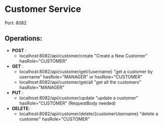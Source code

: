 # Customer Service

Port: 8082

## Operations:

 - __POST__ :
    + localhost:8082/api/customer/create "Create a New Customer" hasRole="CUSTOMER"
 - __GET__ :
    + localhost:8082/api/customer/get/{username} "get a customer by username" hasRole="MANAGER" or hasRole="CUSTOMER"
    + localhost:8082/api/customer/get/all "get all the customers" hasRole="MANAGER"
 - __PUT__ :
    + localhost:8082/api/customer/update "update a customer" hasRole="CUSTOMER" (RequestBody needed)
 - __DELETE__:
    + localhost:8082/api/customer/delete/{customerUsername} "delete a customer" hasRole="CUSTOMER" 